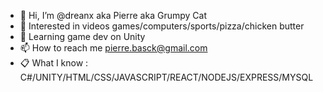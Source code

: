- 👋 Hi, I’m @dreanx aka Pierre aka Grumpy Cat
- 👀 Interested in videos games/computers/sports/pizza/chicken butter
- 🌱 Learning game dev on Unity
- 📫 How to reach me pierre.basck@gmail.com
- 📋 What I know : C#/UNITY/HTML/CSS/JAVASCRIPT/REACT/NODEJS/EXPRESS/MYSQL
